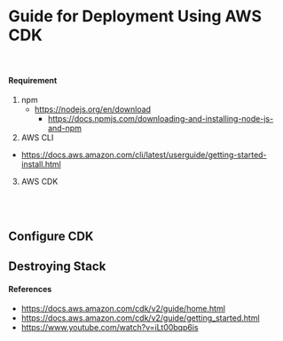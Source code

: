 # Guide for Deployment Using AWS CDK
</br>

#### Requirement
1. npm
    - https://nodejs.org/en/download
        - https://docs.npmjs.com/downloading-and-installing-node-js-and-npm
2. AWS CLI
- https://docs.aws.amazon.com/cli/latest/userguide/getting-started-install.html
3. AWS CDK

</br>
</br>

## Configure CDK

## Destroying Stack


#### References
- https://docs.aws.amazon.com/cdk/v2/guide/home.html
- https://docs.aws.amazon.com/cdk/v2/guide/getting_started.html
- https://www.youtube.com/watch?v=iLt00bqp6is
